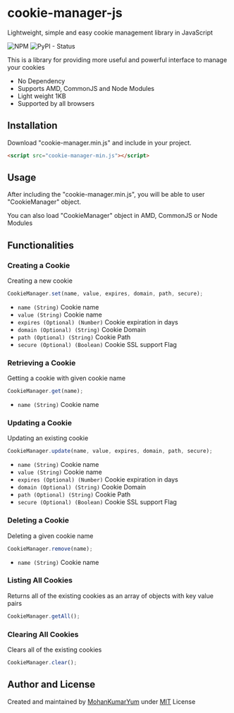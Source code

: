 # cookie-manager-js

Lightweight, simple and easy cookie management library in JavaScript

![NPM](https://img.shields.io/npm/l/express) ![PyPI - Status](https://img.shields.io/pypi/status/Django)

This is a library for providing more useful and powerful interface to manage your cookies
- No Dependency
- Supports AMD, CommonJS and Node Modules
- Light weight 1KB
- Supported by all browsers


## Installation
Download "cookie-manager.min.js" and include in your project.

```html
<script src="cookie-manager-min.js"></script>
```

## Usage

After including the "cookie-manager.min.js", you will be able to user "CookieManager" object.

You can also load "CookieManager" object in AMD, CommonJS or Node Modules

## Functionalities

### Creating a Cookie
Creating a new cookie
```js
CookieManager.set(name, value, expires, domain, path, secure);
```
- `name (String)` Cookie name
- `value (String)` Cookie name
- `expires (Optional) (Number)` Cookie expiration in days
- `domain (Optional) (String)` Cookie Domain
- `path (Optional) (String)` Cookie Path
- `secure (Optional) (Boolean)` Cookie SSL support Flag

### Retrieving a Cookie
Getting a cookie with given cookie name
```js
CookieManager.get(name);
```
- `name (String)` Cookie name

### Updating a Cookie
Updating an existing cookie
```js
CookieManager.update(name, value, expires, domain, path, secure);
```
- `name (String)` Cookie name
- `value (String)` Cookie name
- `expires (Optional) (Number)` Cookie expiration in days
- `domain (Optional) (String)` Cookie Domain
- `path (Optional) (String)` Cookie Path
- `secure (Optional) (Boolean)` Cookie SSL support Flag

### Deleting a Cookie
Deleting a given cookie name
```js
CookieManager.remove(name);
```
- `name (String)` Cookie name

### Listing All Cookies
Returns all of the existing cookies as an array of objects with key value pairs
```js
CookieManager.getAll();
```
### Clearing All Cookies
Clears all of the existing cookies
```js
CookieManager.clear();
```

## Author and License
Created and maintained by [MohanKumarYum](https://github.com/MohanKumarYum) under [MIT](LICENSE) License
